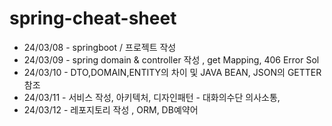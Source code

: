 # spring-cheat-sheet

- 24/03/08 - springboot / 프로젝트 작성
- 24/03/09 - spring domain & controller 작성 , get Mapping, 406 Error Sol
- 24/03/10 - DTO,DOMAIN,ENTITY의 차이 및 JAVA BEAN, JSON의 GETTER 참조
- 24/03/11 - 서비스 작성, 아키텍처, 디자인패턴 - 대화의수단 의사소통,
- 24/03/12 - 레포지토리 작성 , ORM, DB예약어